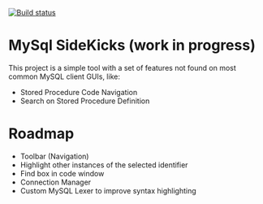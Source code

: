 [![Build status](https://ci.appveyor.com/api/projects/status/i3822mf9yd0rjo3v?svg=true)](https://ci.appveyor.com/project/natenho/mysqlsidekicks)

# MySql SideKicks (work in progress)

This project is a simple tool with a set of features not found on most common MySQL client GUIs, like:
  
  - Stored Procedure Code Navigation
  - Search on Stored Procedure Definition

# Roadmap

  - Toolbar (Navigation)
  - Highlight other instances of the selected identifier
  - Find box in code window
  - Connection Manager
  - Custom MySQL Lexer to improve syntax highlighting
